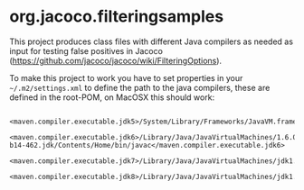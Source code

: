 org.jacoco.filteringsamples
===========================

This project produces class files with different Java compilers as needed as input for testing
false positives in Jacoco (https://github.com/jacoco/jacoco/wiki/FilteringOptions).

To make this project to work you have to set properties in your `~/.m2/settings.xml` to define the path to the java compilers, these are defined in the root-POM, on MacOSX this should work:

```
        <maven.compiler.executable.jdk5>/System/Library/Frameworks/JavaVM.framework/Versions/1.5.0/Commands/javac</maven.compiler.executable.jdk5>
        <maven.compiler.executable.jdk6>/Library/Java/JavaVirtualMachines/1.6.0_65-b14-462.jdk/Contents/Home/bin/javac</maven.compiler.executable.jdk6>
        <maven.compiler.executable.jdk7>/Library/Java/JavaVirtualMachines/jdk1.7.0_45.jdk/Contents/Home/bin/javac</maven.compiler.executable.jdk7>
        <maven.compiler.executable.jdk8>/Library/Java/JavaVirtualMachines/jdk1.8.0.jdk/Contents/Home/bin/javac</maven.compiler.executable.jdk8>
```
